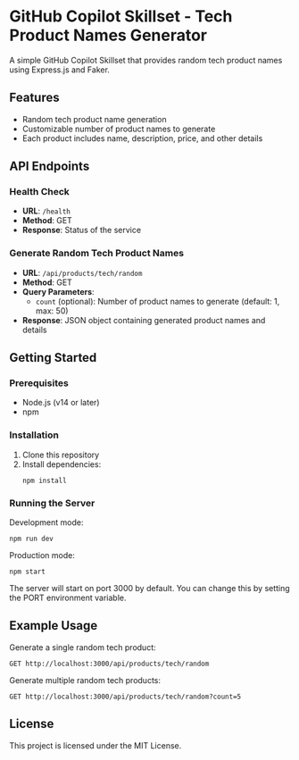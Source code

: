 # GitHub Copilot Skillset - Tech Product Names Generator

A simple GitHub Copilot Skillset that provides random tech product names using Express.js and Faker.

## Features

- Random tech product name generation
- Customizable number of product names to generate
- Each product includes name, description, price, and other details

## API Endpoints

### Health Check
- **URL**: `/health`
- **Method**: GET
- **Response**: Status of the service

### Generate Random Tech Product Names
- **URL**: `/api/products/tech/random`
- **Method**: GET
- **Query Parameters**:
  - `count` (optional): Number of product names to generate (default: 1, max: 50)
- **Response**: JSON object containing generated product names and details

## Getting Started

### Prerequisites
- Node.js (v14 or later)
- npm

### Installation

1. Clone this repository
2. Install dependencies:
   ```
   npm install
   ```

### Running the Server

Development mode:
```
npm run dev
```

Production mode:
```
npm start
```

The server will start on port 3000 by default. You can change this by setting the PORT environment variable.

## Example Usage

Generate a single random tech product:
```
GET http://localhost:3000/api/products/tech/random
```

Generate multiple random tech products:
```
GET http://localhost:3000/api/products/tech/random?count=5
```

## License

This project is licensed under the MIT License.